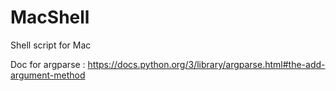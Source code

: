 # MacShell
Shell script for Mac

Doc for argparse : https://docs.python.org/3/library/argparse.html#the-add-argument-method
